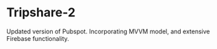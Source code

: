 # Tripshare-2

Updated version of Pubspot. Incorporating MVVM model, and extensive Firebase functionality.
